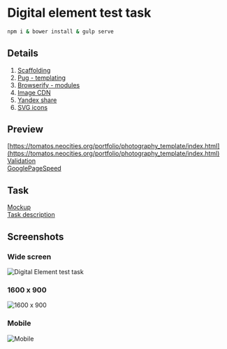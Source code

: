 # Digital element test task

```bash
npm i & bower install & gulp serve
```
## Details
1. [Scaffolding](https://github.com/yeoman/generator-webapp)
2. [Pug - templating](https://github.com/yeoman/generator-webapp/blob/master/docs/recipes/pug.md)
3. [Browserify - modules](https://github.com/yeoman/generator-webapp/blob/master/docs/recipes/browserify.md)
4. [Image CDN](https://cloudinary.com)
5. [Yandex share](https://tech.yandex.ru/share/)
6. [SVG icons](https://useiconic.com/open#icons)

## Preview
[https://tomatos.neocities.org/portfolio/photography_template/index.html](https://tomatos.neocities.org/portfolio/photography_template/index.html)  
[Validation](https://validator.w3.org/nu/?doc=https%3A%2F%2Ftomatos.neocities.org%2Fportfolio%2Fphotography_template%2Findex.html)  
[GooglePageSpeed](https://developers.google.com/speed/pagespeed/insights/?url=https%3A%2F%2Ftomatos.neocities.org%2Fportfolio%2Fphotography_template%2Findex.html&tab=mobile)  

## Task
[Mockup](http://freebies.flatro.ru/photography-website-template)  
[Task description](https://docs.google.com/document/d/1W8Vu_E2zSE6L3Mh2r7DjxnLJ4_fFIMtm4xAGjoFTRW4/edit?usp=sharing)

## Screenshots
### Wide screen
![Digital Element test task](https://res.cloudinary.com/dvbyognrh/image/upload/v1532926488/photography_template/screencapture-digital-elem-xzarxzes-c9users-io-8081-2018-07-30-09_53_36.png "Digital Element Test Task")

### 1600 x 900
![1600 x 900](https://res.cloudinary.com/dvbyognrh/image/upload/v1532929881/photography_template/screencapture-digital-elem-xzarxzes-c9users-io-8080-2018-07-30-10_50_35.png)

### Mobile
![Mobile](https://res.cloudinary.com/dvbyognrh/image/upload/v1532930014/photography_template/screencapture-digital-elem-xzarxzes-c9users-io-8080-2018-07-30-10_53_06.png)
